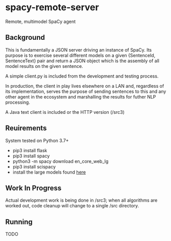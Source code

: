 # spacy-remote-server
Remote, multimodel SpaCy agent

## Background
This is fundamentally a JSON server driving an instance of SpaCy. Its purpose is to exercise several different models on a given {SentenceId, SentenceText} pair and return a JSON object which is the assembly of all model results on the given sentence.

A simple client.py is included from the development and testing process.

In production, the client in play lives elsewhere on a LAN and, regardless of its implementation, serves the purpose of sending sentences to this and any other agent in the ecosystem and marshalling the results for futher NLP processing.

A Java text client is included or the HTTP version (/src3)

## Reuirements
System tested on Python 3.7+
* pip3 install flask
* pip3 install spacy
* python3 -m spacy download en_core_web_lg
* pip3 install scispacy
* install the large models found [here](https://allenai.github.io/scispacy/)

## Work In Progress
Actual development work is being done in /src3; when all algorithms are worked out, code cleanup will change to a single /src directory.

## Running
TODO

